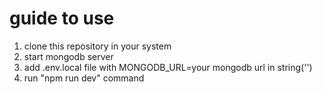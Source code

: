 # guide to use
1. clone this repository in your system
2. start mongodb server
3. add .env.local file with MONGODB_URL=your mongodb url in string('')
4. run "npm run dev" command
